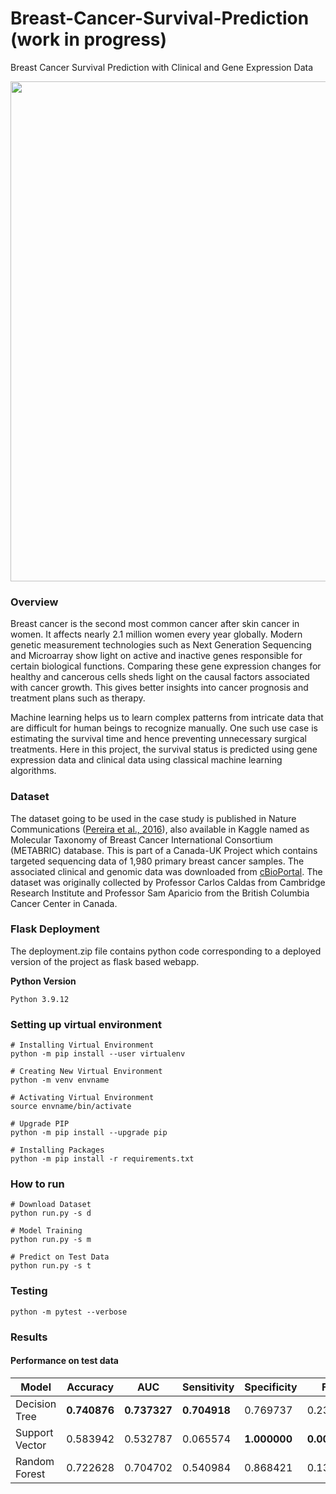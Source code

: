 # Breast-Cancer-Survival-Prediction (work in progress)
Breast Cancer Survival Prediction with Clinical and Gene Expression Data

<img src="https://im3.ezgif.com/tmp/ezgif-3-3d3247c5f1.gif" width="800">


### Overview
Breast cancer is the second most common cancer after skin cancer in women. It affects nearly 2.1 million women every year globally. Modern genetic measurement technologies such as Next Generation Sequencing and Microarray show light on active and inactive genes responsible for certain biological functions. Comparing these gene expression changes for healthy and cancerous cells sheds light on the causal factors associated with cancer growth. This gives better insights into cancer prognosis and treatment plans such as therapy. 

Machine learning helps us to learn complex patterns from intricate data that are difficult for human beings to recognize manually. One such use case is estimating the survival time and hence preventing unnecessary surgical treatments. Here in this project, the survival status is predicted using gene expression data and clinical data using classical machine learning algorithms.

### Dataset
The dataset going to be used in the case study is published in Nature Communications ([Pereira et al., 2016](https://www.nature.com/articles/ncomms11479)), also available in Kaggle named as Molecular Taxonomy of Breast Cancer International Consortium (METABRIC) database. This is part of a Canada-UK Project which contains targeted sequencing data of 1,980 primary breast cancer samples. The associated clinical and genomic data was downloaded from [cBioPortal](https://www.cbioportal.org/). The dataset was originally collected by Professor Carlos Caldas from Cambridge Research Institute and Professor Sam Aparicio from the British Columbia Cancer Center in Canada.

### Flask Deployment
The deployment.zip file contains python code corresponding to a deployed version of the project as flask based webapp.

**Python Version**
```
Python 3.9.12
```

### Setting up virtual environment
```console
# Installing Virtual Environment
python -m pip install --user virtualenv

# Creating New Virtual Environment
python -m venv envname

# Activating Virtual Environment
source envname/bin/activate

# Upgrade PIP
python -m pip install --upgrade pip

# Installing Packages
python -m pip install -r requirements.txt
```

### How to run
```console
# Download Dataset
python run.py -s d

# Model Training
python run.py -s m

# Predict on Test Data
python run.py -s t
```

### Testing
```console
python -m pytest --verbose
```

### Results
#### Performance on test data

| Model          | Accuracy     | AUC          | Sensitivity  | Specificity  | FPR          |
|----------------|--------------|--------------|--------------|--------------|--------------|
| Decision Tree  | **0.740876** | **0.737327** | **0.704918** | 0.769737     | 0.230263     |
| Support Vector | 0.583942     | 0.532787     | 0.065574     | **1.000000** | **0.000000** |
| Random Forest  | 0.722628     | 0.704702     | 0.540984     | 0.868421     | 0.131579     |  |

